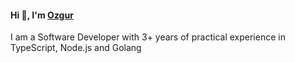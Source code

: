 #### Hi 👋, I'm [Ozgur](https://www.nozgurozturk.com)

I am a Software Developer with 3+ years of practical experience in TypeScript, Node.js and Golang

